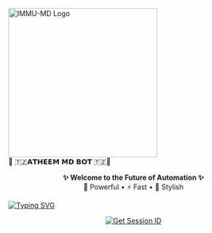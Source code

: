 
  <img src="https://i.postimg.cc/HWPVsbvT/IMG-20250730-WA0024.jpg" width="300" alt="IMMU-MD Logo">
  <br>
  🚀 🇹🇿𝗔𝗧𝗛𝗘𝗘𝗠 𝗠𝗗 𝗕𝗢𝗧 🇹🇿🚀
</h1>

<p align="center">
  <b>✨ Welcome to the Future of Automation ✨</b><br>
  🤖 Powerful • ⚡ Fast • 💎 Stylish
</p>

  [![Typing SVG](https://readme-typing-svg.herokuapp.com?font=Rockstar-ExtraBold&size=30&pause=800&color=FF0000&center=true&vCenter=true&width=815&height=60&lines=▭+▬+▭+▬+▭+▬+▭+▬+▭+▬+▭)](https://git.io/typing-svg) 


<p align="center">
  <a
## 📌 𝗗𝗘𝗣𝗟𝗢𝗬𝗠𝗘𝗡𝗧 📌

<p align="center">
  <a href="https://pair-immu-md-com-285085c68abf.herokuapp.com/">
    <img src="https://img.shields.io/badge/Get_Session_ID-1E90FF?style=for-the-badge&logo=hyper&logoColor=white" alt="Get Session ID">
  </
